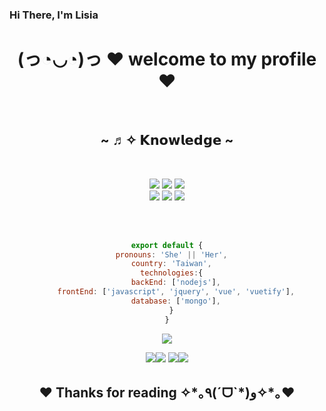 ### Hi There, I'm Lisia

<body>
  <center>
<h1 align="center">(っ◔◡◔)っ ♥ welcome to my profile ♥ </h1>
<br>
      <h2 align="center">            ~ ♬✧ 𝗞𝗻𝗼𝘄𝗹𝗲𝗱𝗴𝗲  ~</h2>
 <br>
<p>
<div>
<p align="center"><img src="https://img.shields.io/badge/adobe%20photoshop%20-%2331A8FF.svg?&style=for-the-badge&logo=adobe%20photoshop&logoColor=white"/> <img src="https://img.shields.io/badge/html5%20-%23E34F26.svg?&style=for-the-badge&logo=html5&logoColor=white"/> <img src="https://img.shields.io/badge/css3%20-%231572B6.svg?&style=for-the-badge&logo=css3&logoColor=white"/><br>
 <img src="https://img.shields.io/badge/node.js%20-%2343853D.svg?&style=for-the-badge&logo=node.js&logoColor=white"/> <img src="https://img.shields.io/badge/javascript%20-%23323330.svg?&style=for-the-badge&logo=javascript&logoColor=%23F7DF1E"/> <img src="https://img.shields.io/badge/git%20-%23F05033.svg?&style=for-the-badge&logo=git&logoColor=white"/> <br><br>
</p>
<br>
      
```js
export default {
  pronouns: 'She' || 'Her',
  country: 'Taiwan',
  technologies:{
    backEnd: ['nodejs'],
    frontEnd: ['javascript', 'jquery', 'vue', 'vuetify'],
    database: ['mongo'],
  }
}
```
      
<div align="center">
    
![](http://github-profile-summary-cards.vercel.app/api/cards/profile-details?username=lisia229&theme=github)
    
![](http://github-profile-summary-cards.vercel.app/api/cards/repos-per-language?username=lisia229&theme=github)![](http://github-profile-summary-cards.vercel.app/api/cards/most-commit-language?username=lisia229&theme=github)
![](http://github-profile-summary-cards.vercel.app/api/cards/stats?username=lisia229&theme=github)![](http://github-profile-summary-cards.vercel.app/api/cards/productive-time?username=lisia229&theme=github&utcOffset=8)
    <br>
 
  
</div>
<div>
<div>
<h2 align="center">♥ Thanks for reading ✧*｡٩(ˊᗜˋ*)و✧*｡♥</h2>
</div>
</div>
    </center>
</body>
